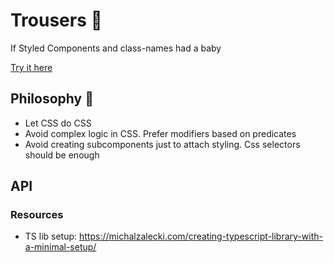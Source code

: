 # Trousers 👖
If Styled Components and class-names had a baby

[Try it here](link-to-storybook)

## Philosophy 🤔
- Let CSS do CSS
- Avoid complex logic in CSS. Prefer modifiers based on predicates
- Avoid creating subcomponents just to attach styling. Css selectors should be enough

## API

### Resources
- TS lib setup: https://michalzalecki.com/creating-typescript-library-with-a-minimal-setup/

